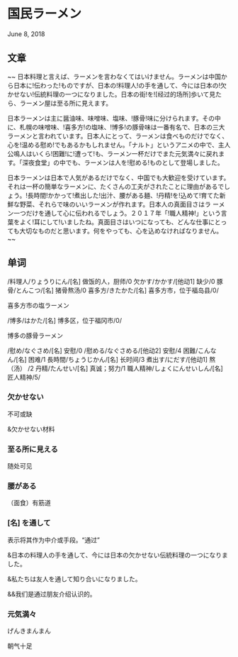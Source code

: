 # 国民ラーメン
June 8, 2018

## 文章
~~
日本料理と言えば、ラーメンを言わなくてはいけません。ラーメンは中国から日本に!伝わった!ものですが、日本の!料理人!の手を通して、今には日本の!欠かせない!伝統料理の一つになりました。日本の街!を![经过的场所]歩いて見たら、ラーメン屋は至る所に見えます。 

日本ラーメンは主に醤油味、味噌味、塩味、!豚骨!味に分けられます。その中に、札幌の味噌味、!喜多方!の塩味、!博多!の豚骨味は一番有名で、日本の三大ラーメンと言われています。日本人にとって、ラーメンは食べものだけでなく、心を!温める慰め!でもあるかもしれません。「ナルト」というアニメの中で、主人公鳴人はいくら!困難!に!遭って!も、ラーメン一杯だけでまた元気満々に戻れます。「深夜食堂」の中でも、ラーメンは人を!慰める!ものとして登場しました。 

日本ラーメンは日本で人気があるだけでなく、中国でも大歓迎を受けています。それは一杯の簡単なラーメンに、たくさんの工夫がされたことに理由があるでしょう。!長時間!かかって!煮出した!出汁、腰がある麺、!丹精!を!込めて!育てた新鮮な野菜、それらで味のいいラーメンが作れます。日本人の真面目さはラ ーメン一つだけを通して心に伝われるでしょう。２０１７年「!職人精神!」という言葉をよく!耳にして!いましたね。真面目さはいつになっても、どんな仕事にとっても大切なものだと思います。何をやっても、心を込めなければなりません。 
~~

## 单词
/料理人/りょうりにん/[名] 做饭的人，厨师/0
欠かす/かかす/[他动1] 缺少/0
豚骨/とんこつ/[名] 猪骨熬汤/0
喜多方/きたかた/[名] 喜多方市，位于福岛县/0/

喜多方市の塩ラーメン

/博多/はかた/[名] 博多区，位于福冈市/0/

博多の豚骨ラーメン

/慰め/なぐさめ/[名] 安慰/0
/慰める/なぐさめる/[他动2] 安慰/4
困難/こんなん/[名] 困难/1
長時間/ちょうじかん/[名] 长时间/3
煮出す/にだす/[他动1] 熬（汤） /2
丹精/たんせい/[名] 真诚；努力/1
職人精神/しょくにんせいしん/[名] 匠人精神/5/

### 欠かせない
不可或缺

&欠かせない材料

### 至る所に見える
随处可见

### 腰がある
（面食）有筋道

### [名] を通して
表示将其作为中介或手段。“通过”

&日本の料理人の手を通して、今には日本の欠かせない伝統料理の一つになりました。

&私たちは友人を通して知り合いになりました。

&&我们是通过朋友介绍认识的。

### 元気満々
げんきまんまん

朝气十足
